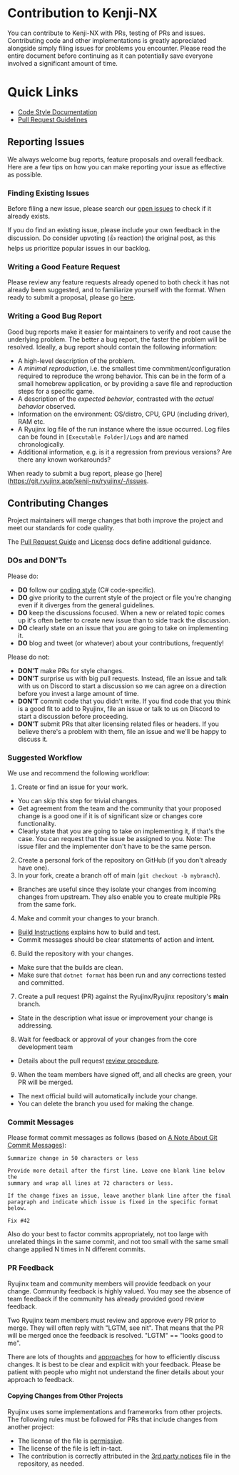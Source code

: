 # Contribution to Kenji-NX

You can contribute to Kenji-NX with PRs, testing of PRs and issues. Contributing code and other implementations is greatly appreciated alongside simply filing issues for problems you encounter.
Please read the entire document before continuing as it can potentially save everyone involved a significant amount of time.

# Quick Links

* [Code Style Documentation](docs/coding-guidelines/coding-style.md)
* [Pull Request Guidelines](docs/workflow/pr-guide.md)

## Reporting Issues

We always welcome bug reports, feature proposals and overall feedback. Here are a few tips on how you can make reporting your issue as effective as possible.

### Finding Existing Issues

Before filing a new issue, please search our [open issues](https://git.ryujinx.app/kenji-nx/ryujinx/-/issues) to check if it already exists.

If you do find an existing issue, please include your own feedback in the discussion. Do consider upvoting (👍 reaction) the original post, as this helps us prioritize popular issues in our backlog.

### Writing a Good Feature Request

Please review any feature requests already opened to both check it has not already been suggested, and to familiarize yourself with the format. When ready to submit a proposal, please go [here](https://git.ryujinx.app/kenji-nx/ryujinx/-/issues).

### Writing a Good Bug Report

Good bug reports make it easier for maintainers to verify and root cause the underlying problem. The better a bug report, the faster the problem will be resolved.
Ideally, a bug report should contain the following information:

* A high-level description of the problem.
* A _minimal reproduction_, i.e. the smallest time commitment/configuration required to reproduce the wrong behavior. This can be in the form of a small homebrew application, or by providing a save file and reproduction steps for a specific game.
* A description of the _expected behavior_, contrasted with the _actual behavior_ observed.
* Information on the environment: OS/distro, CPU, GPU (including driver), RAM etc.
* A Ryujinx log file of the run instance where the issue occurred. Log files can be found in `[Executable Folder]/Logs` and are named chronologically.
* Additional information, e.g. is it a regression from previous versions? Are there any known workarounds?

When ready to submit a bug report, please go [here](https://git.ryujinx.app/kenji-nx/ryujinx/-/issues.

## Contributing Changes

Project maintainers will merge changes that both improve the project and meet our standards for code quality.

The [Pull Request Guide](docs/workflow/pr-guide.md) and [License](LICENSE.txt) docs define additional guidance.

### DOs and DON'Ts

Please do:

* **DO** follow our [coding style](docs/coding-guidelines/coding-style.md) (C# code-specific).
* **DO** give priority to the current style of the project or file you're changing even if it diverges from the general guidelines.
* **DO** keep the discussions focused. When a new or related topic comes up
  it's often better to create new issue than to side track the discussion.
* **DO** clearly state on an issue that you are going to take on implementing it.
* **DO** blog and tweet (or whatever) about your contributions, frequently!

Please do not:

* **DON'T** make PRs for style changes.
* **DON'T** surprise us with big pull requests. Instead, file an issue and talk with us on Discord to start
  a discussion so we can agree on a direction before you invest a large amount
  of time.
* **DON'T** commit code that you didn't write. If you find code that you think is a good fit to add to Ryujinx, file an issue or talk to us on Discord to start a discussion before proceeding.
* **DON'T** submit PRs that alter licensing related files or headers. If you believe there's a problem with them, file an issue and we'll be happy to discuss it.

### Suggested Workflow

We use and recommend the following workflow:

1. Create or find an issue for your work.
  - You can skip this step for trivial changes.
  - Get agreement from the team and the community that your proposed change is a good one if it is of significant size or changes core functionality.
  - Clearly state that you are going to take on implementing it, if that's the case. You can request that the issue be assigned to you. Note: The issue filer and the implementer don't have to be the same person.
2. Create a personal fork of the repository on GitHub (if you don't already have one).
3. In your fork, create a branch off of main (`git checkout -b mybranch`).
  - Branches are useful since they isolate your changes from incoming changes from upstream. They also enable you to create multiple PRs from the same fork.
4. Make and commit your changes to your branch.
  - [Build Instructions](https://git.ryujinx.app/kenji-nx/ryujinx#building) explains how to build and test.
  - Commit messages should be clear statements of action and intent.
6. Build the repository with your changes.
  - Make sure that the builds are clean.
  - Make sure that `dotnet format` has been run and any corrections tested and committed.
7. Create a pull request (PR) against the Ryujinx/Ryujinx repository's **main** branch.
  - State in the description what issue or improvement your change is addressing.
8. Wait for feedback or approval of your changes from the core development team
  - Details about the pull request [review procedure](docs/workflow/ci/pr-guide.md).
9. When the team members have signed off, and all checks are green, your PR will be merged.
  - The next official build will automatically include your change.
  - You can delete the branch you used for making the change.

### Commit Messages

Please format commit messages as follows (based on [A Note About Git Commit Messages](http://tbaggery.com/2008/04/19/a-note-about-git-commit-messages.html)):

```
Summarize change in 50 characters or less

Provide more detail after the first line. Leave one blank line below the
summary and wrap all lines at 72 characters or less.

If the change fixes an issue, leave another blank line after the final
paragraph and indicate which issue is fixed in the specific format
below.

Fix #42
```

Also do your best to factor commits appropriately, not too large with unrelated things in the same commit, and not too small with the same small change applied N times in N different commits.

### PR Feedback

Ryujinx team and community members will provide feedback on your change. Community feedback is highly valued. You may see the absence of team feedback if the community has already provided good review feedback.

Two Ryujinx team members must review and approve every PR prior to merge. They will often reply with "LGTM, see nit". That means that the PR will be merged once the feedback is resolved. "LGTM" == "looks good to me".

There are lots of thoughts and [approaches](https://github.com/antlr/antlr4-cpp/blob/master/CONTRIBUTING.md#emoji) for how to efficiently discuss changes. It is best to be clear and explicit with your feedback. Please be patient with people who might not understand the finer details about your approach to feedback.

#### Copying Changes from Other Projects

Ryujinx uses some implementations and frameworks from other projects. The following rules must be followed for PRs that include changes from another project:

- The license of the file is [permissive](https://en.wikipedia.org/wiki/Permissive_free_software_licence).
- The license of the file is left in-tact.
- The contribution is correctly attributed in the [3rd party notices](distribution/legal/THIRDPARTY.md) file in the repository, as needed.


